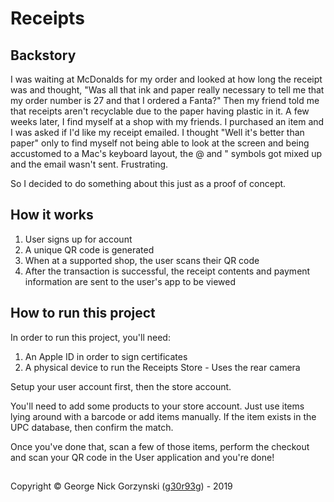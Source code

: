 # Receipts

## Backstory

I was waiting at McDonalds for my order and looked at how long the receipt was and thought,
"Was all that ink and paper really necessary to tell me that my order number is 27 and that I ordered a Fanta?"
Then my friend told me that receipts aren't recyclable due to the paper having plastic in it.
A few weeks later, I find myself at a shop with my friends. I purchased an item and I was asked if I'd like my receipt emailed. I thought "Well it's better than paper" only to find myself not being able to look at the screen and being accustomed to a Mac's keyboard layout, the @ and " symbols got mixed up and the email wasn't sent. Frustrating.

So I decided to do something about this just as a proof of concept.

## How it works

 1. User signs up for account
 2. A unique QR code is generated
 3. When at a supported shop, the user scans their QR code
 4. After the transaction is successful, the receipt contents and payment information are sent to the user's app to be viewed

## How to run this project

In order to run this project, you'll need:
 1. An Apple ID in order to sign certificates
 2. A physical device to run the Receipts Store - Uses the rear camera

Setup your user account first, then the store account.

You'll need to add some products to your store account. Just use items lying around with a barcode or add items manually.
If the item exists in the UPC database, then confirm the match.

Once you've done that, scan a few of those items, perform the checkout and scan your QR code in the User application and you're done!


##

Copyright © George Nick Gorzynski ([g30r93g](https://github.com/g30r93g)) - 2019
